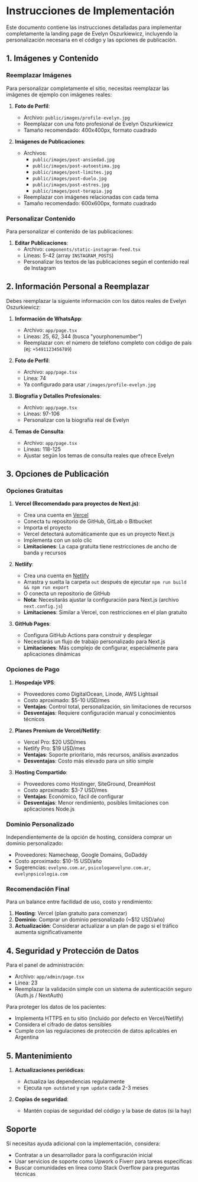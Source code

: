 # Instrucciones de Implementación

Este documento contiene las instrucciones detalladas para implementar completamente la landing page de Evelyn Oszurkiewicz, incluyendo la personalización necesaria en el código y las opciones de publicación.

## 1. Imágenes y Contenido

### Reemplazar Imágenes

Para personalizar completamente el sitio, necesitas reemplazar las imágenes de ejemplo con imágenes reales:

1. **Foto de Perfil**:
   - Archivo: `public/images/profile-evelyn.jpg`
   - Reemplazar con una foto profesional de Evelyn Oszurkiewicz
   - Tamaño recomendado: 400x400px, formato cuadrado

2. **Imágenes de Publicaciones**:
   - Archivos: 
     - `public/images/post-ansiedad.jpg`
     - `public/images/post-autoestima.jpg`
     - `public/images/post-limites.jpg`
     - `public/images/post-duelo.jpg`
     - `public/images/post-estres.jpg`
     - `public/images/post-terapia.jpg`
   - Reemplazar con imágenes relacionadas con cada tema
   - Tamaño recomendado: 600x600px, formato cuadrado

### Personalizar Contenido

Para personalizar el contenido de las publicaciones:

1. **Editar Publicaciones**:
   - Archivo: `components/static-instagram-feed.tsx`
   - Líneas: 5-42 (array `INSTAGRAM_POSTS`)
   - Personalizar los textos de las publicaciones según el contenido real de Instagram

## 2. Información Personal a Reemplazar

Debes reemplazar la siguiente información con los datos reales de Evelyn Oszurkiewicz:

1. **Información de WhatsApp**:
   - Archivo: `app/page.tsx`
   - Líneas: 25, 62, 344 (busca "yourphonenumber")
   - Reemplazar con: el número de teléfono completo con código de país (ej: `+5491123456789`)

2. **Foto de Perfil**:
   - Archivo: `app/page.tsx`
   - Línea: 74
   - Ya configurado para usar `/images/profile-evelyn.jpg`

3. **Biografía y Detalles Profesionales**:
   - Archivo: `app/page.tsx`
   - Líneas: 97-106
   - Personalizar con la biografía real de Evelyn

4. **Temas de Consulta**:
   - Archivo: `app/page.tsx`
   - Líneas: 118-125
   - Ajustar según los temas de consulta reales que ofrece Evelyn

## 3. Opciones de Publicación

### Opciones Gratuitas

1. **Vercel (Recomendado para proyectos de Next.js)**:
   - Crea una cuenta en [Vercel](https://vercel.com)
   - Conecta tu repositorio de GitHub, GitLab o Bitbucket
   - Importa el proyecto
   - Vercel detectará automáticamente que es un proyecto Next.js
   - Implementa con un solo clic
   - **Limitaciones**: La capa gratuita tiene restricciones de ancho de banda y recursos

2. **Netlify**:
   - Crea una cuenta en [Netlify](https://netlify.com)
   - Arrastra y suelta la carpeta `out` después de ejecutar `npm run build && npm run export`
   - O conecta un repositorio de GitHub
   - **Nota**: Necesitarás ajustar la configuración para Next.js (archivo `next.config.js`)
   - **Limitaciones**: Similar a Vercel, con restricciones en el plan gratuito

3. **GitHub Pages**:
   - Configura GitHub Actions para construir y desplegar
   - Necesitarás un flujo de trabajo personalizado para Next.js
   - **Limitaciones**: Más complejo de configurar, especialmente para aplicaciones dinámicas

### Opciones de Pago

1. **Hospedaje VPS**:
   - Proveedores como DigitalOcean, Linode, AWS Lightsail
   - Costo aproximado: $5-10 USD/mes
   - **Ventajas**: Control total, personalización, sin limitaciones de recursos
   - **Desventajas**: Requiere configuración manual y conocimientos técnicos

2. **Planes Premium de Vercel/Netlify**:
   - Vercel Pro: $20 USD/mes
   - Netlify Pro: $19 USD/mes
   - **Ventajas**: Soporte prioritario, más recursos, análisis avanzados
   - **Desventajas**: Costo más elevado para un sitio simple

3. **Hosting Compartido**:
   - Proveedores como Hostinger, SiteGround, DreamHost
   - Costo aproximado: $3-7 USD/mes
   - **Ventajas**: Económico, fácil de configurar
   - **Desventajas**: Menor rendimiento, posibles limitaciones con aplicaciones Node.js

### Dominio Personalizado

Independientemente de la opción de hosting, considera comprar un dominio personalizado:
- Proveedores: Namecheap, Google Domains, GoDaddy
- Costo aproximado: $10-15 USD/año
- Sugerencias: `evelyno.com.ar`, `psicologaevelyno.com.ar`, `evelynpsicologia.com`

### Recomendación Final

Para un balance entre facilidad de uso, costo y rendimiento:
1. **Hosting**: Vercel (plan gratuito para comenzar)
2. **Dominio**: Comprar un dominio personalizado (~$12 USD/año)
3. **Actualización**: Considerar actualizar a un plan de pago si el tráfico aumenta significativamente

## 4. Seguridad y Protección de Datos

Para el panel de administración:
- Archivo: `app/admin/page.tsx`
- Línea: 23
- Reemplazar la validación simple con un sistema de autenticación seguro (Auth.js / NextAuth)

Para proteger los datos de los pacientes:
- Implementa HTTPS en tu sitio (incluido por defecto en Vercel/Netlify)
- Considera el cifrado de datos sensibles
- Cumple con las regulaciones de protección de datos aplicables en Argentina

## 5. Mantenimiento

1. **Actualizaciones periódicas**:
   - Actualiza las dependencias regularmente
   - Ejecuta `npm outdated` y `npm update` cada 2-3 meses

2. **Copias de seguridad**:
   - Mantén copias de seguridad del código y la base de datos (si la hay)

## Soporte

Si necesitas ayuda adicional con la implementación, considera:
- Contratar a un desarrollador para la configuración inicial
- Usar servicios de soporte como Upwork o Fiverr para tareas específicas
- Buscar comunidades en línea como Stack Overflow para preguntas técnicas

